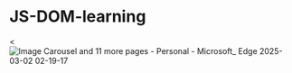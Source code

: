 # JS-DOM-learning

<![Image Carousel and 11 more pages - Personal - Microsoft_ Edge 2025-03-02 02-19-17](https://github.com/user-attachments/assets/b476ee69-e987-4e22-9945-79a4392fe0ba)
